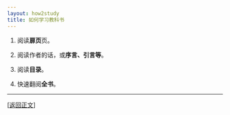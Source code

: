 ```yaml
---
layout: how2study
title: 如何学习教科书
---
```


1. 阅读**扉页**页。

2. 阅读作者的话，或**序言、引言等**。

3. 阅读**目录**。

4. 快速翻阅**全书**。

***

[[返回正文](how2study_3.html#asw10)]
